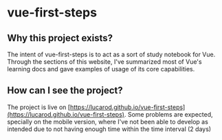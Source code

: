 # vue-first-steps

## Why this project exists?

The intent of vue-first-steps is to act as a sort of study notebook for Vue.
Through the sections of this website, I've summarized most of Vue's learning docs and gave examples of usage of its core capabilities.

## How can I see the project?

The project is live on [https://lucarod.github.io/vue-first-steps](https://lucarod.github.io/vue-first-steps).
Some problems are expected, specially on the mobile version, where I've not been able to develop as intended due to not having enough time within the time interval (2 days)